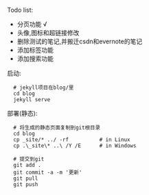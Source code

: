 Todo list:
  - 分页功能 √
  - 头像,图标和超链接修改
  - 删除测试的笔记,并搬迁csdn和evernote的笔记
  - 添加标签功能
  - 添加搜索功能


启动: 
```
  # jekyll项目在blog/里
  cd blog
  jekyll serve
```

部署(静态):
```
  # 将生成的静态页面复制到git根目录
  cd blog
  cp _site/* ../ -rf          # in Linux
  cp .\_site\* ..\ /Y /E      # in Windows
  
  # 提交到git
  git add .
  git commit -a -m '更新'
  git pull
  git push
```
